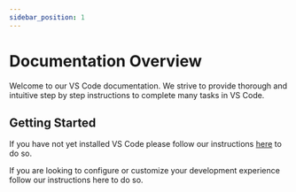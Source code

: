 ```yaml
---
sidebar_position: 1
---
```


# Documentation Overview

Welcome to our VS Code documentation. We strive to provide thorough and intuitive step by step instructions to complete many tasks in VS Code.

## Getting Started

If you have not yet installed VS Code please follow our instructions [here](installation-instructions) to do so.

If you are looking to configure or customize your development experience follow our instructions here to do so.
